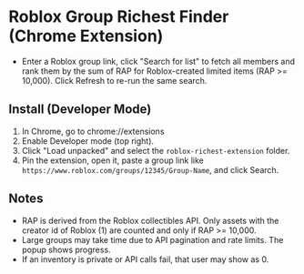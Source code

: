 # Roblox Group Richest Finder (Chrome Extension)

- Enter a Roblox group link, click "Search for list" to fetch all members and rank them by the sum of RAP for Roblox-created limited items (RAP >= 10,000). Click Refresh to re-run the same search.

## Install (Developer Mode)

1. In Chrome, go to chrome://extensions
2. Enable Developer mode (top right).
3. Click "Load unpacked" and select the `roblox-richest-extension` folder.
4. Pin the extension, open it, paste a group link like `https://www.roblox.com/groups/12345/Group-Name`, and click Search.

## Notes

- RAP is derived from the Roblox collectibles API. Only assets with the creator id of Roblox (1) are counted and only if RAP >= 10,000.
- Large groups may take time due to API pagination and rate limits. The popup shows progress.
- If an inventory is private or API calls fail, that user may show as 0.